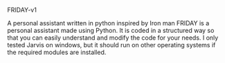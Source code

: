 FRIDAY-v1

A personal assistant written in python inspired by Iron man
FRIDAY is a personal assistant made using Python. It is coded in a structured way so that you can easily 
understand and modify the code for your needs. I only tested Jarvis on windows, but it should run on other operating systems 
if the required modules are installed.
